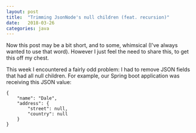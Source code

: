 ```yaml
---
layout: post
title:  "Trimming JsonNode's null children (feat. recursion)"
date:   2018-03-26
categories: java 
---
```


Now this post may be a bit short, and to some, whimsical (I've always wanted to use that word). However I just feel the need to share this, to get this off my chest.

This week I encountered a fairly odd problem: I had to remove JSON fields that had all null children. For example, our Spring boot application was receiving this JSON value:

```
{
    "name": "Dale",
    "address": {
        "street": null,
        "country": null
    }
}
```


